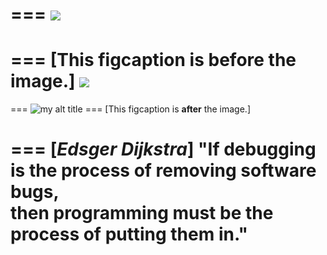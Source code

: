 ===
![](img/reference.png)
===

=== [This figcaption is **before** the image.]
![](img/reference.png)
===

===
![my alt title](img/reference.png)
=== [This figcaption is **after** the image.]

=== [<cite>Edsger Dijkstra</cite>]
"If debugging is the process of removing software bugs,  
then programming must be the process of putting them in."
===